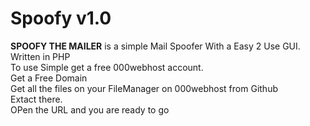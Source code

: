 # Spoofy v1.0
<B>SPOOFY THE MAILER</B> is a simple Mail Spoofer With a Easy 2 Use GUI. Written in PHP
<BR/>To use Simple get a free 000webhost account.<br/>
Get a Free Domain <br/>
Get all the files on your FileManager on 000webhost from Github <br/>
Extact there.<br/>
OPen the URL and you are ready to go<br/>
